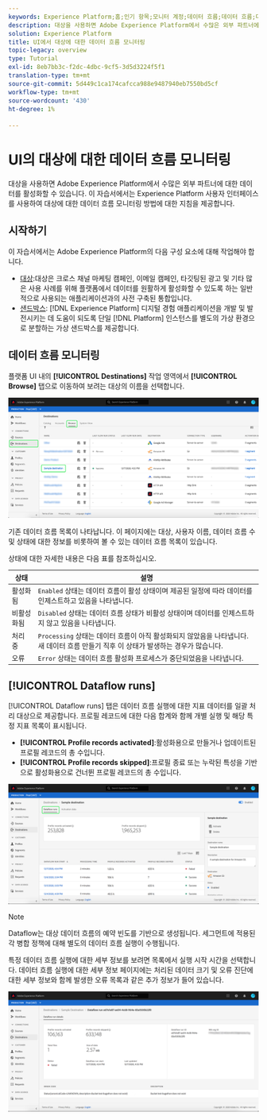 ```yaml
---
keywords: Experience Platform;홈;인기 항목;모니터 계정;데이터 흐름;데이터 흐름;대상
description: 대상을 사용하면 Adobe Experience Platform에서 수많은 외부 파트너에 대한 데이터를 활성화할 수 있습니다. 이 자습서에서는 Experience Platform 사용자 인터페이스를 사용하여 대상에 대한 데이터 흐름 모니터링 방법에 대한 지침을 제공합니다.
solution: Experience Platform
title: UI에서 대상에 대한 데이터 흐름 모니터링
topic-legacy: overview
type: Tutorial
exl-id: 8eb7bb3c-f2dc-4dbc-9cf5-3d5d3224f5f1
translation-type: tm+mt
source-git-commit: 5d449c1ca174cafcca988e9487940eb7550bd5cf
workflow-type: tm+mt
source-wordcount: '430'
ht-degree: 1%

---
```


# UI의 대상에 대한 데이터 흐름 모니터링

대상을 사용하면 Adobe Experience Platform에서 수많은 외부 파트너에 대한 데이터를 활성화할 수 있습니다. 이 자습서에서는 Experience Platform 사용자 인터페이스를 사용하여 대상에 대한 데이터 흐름 모니터링 방법에 대한 지침을 제공합니다.

## 시작하기

이 자습서에서는 Adobe Experience Platform의 다음 구성 요소에 대해 작업해야 합니다.

- [대상](../../destinations/home.md):대상은 크로스 채널 마케팅 캠페인, 이메일 캠페인, 타깃팅된 광고 및 기타 많은 사용 사례를 위해 플랫폼에서 데이터를 원활하게 활성화할 수 있도록 하는 일반적으로 사용되는 애플리케이션과의 사전 구축된 통합입니다.
- [샌드박스](../../sandboxes/home.md): [!DNL Experience Platform] 디지털 경험 애플리케이션을 개발 및 발전시키는 데 도움이 되도록 단일  [!DNL Platform] 인스턴스를 별도의 가상 환경으로 분할하는 가상 샌드박스를 제공합니다.

## 데이터 흐름 모니터링

플랫폼 UI 내의 **[!UICONTROL Destinations]** 작업 영역에서 **[!UICONTROL Browse]** 탭으로 이동하여 보려는 대상의 이름을 선택합니다.

![](../assets/ui/monitor-destinations/select-destination.png)

기존 데이터 흐름 목록이 나타납니다. 이 페이지에는 대상, 사용자 이름, 데이터 흐름 수 및 상태에 대한 정보를 비롯하여 볼 수 있는 데이터 흐름 목록이 있습니다.

상태에 대한 자세한 내용은 다음 표를 참조하십시오.

| 상태 | 설명 |
| ------ | ----------- |
| 활성화됨 | `Enabled` 상태는 데이터 흐름이 활성 상태이며 제공된 일정에 따라 데이터를 인제스트하고 있음을 나타냅니다. |
| 비활성화됨 | `Disabled` 상태는 데이터 흐름 상태가 비활성 상태이며 데이터를 인제스트하지 않고 있음을 나타냅니다. |
| 처리 중 | `Processing` 상태는 데이터 흐름이 아직 활성화되지 않았음을 나타냅니다. 새 데이터 흐름 만들기 직후 이 상태가 발생하는 경우가 많습니다. |
| 오류 | `Error` 상태는 데이터 흐름 활성화 프로세스가 중단되었음을 나타냅니다. |

## [!UICONTROL Dataflow runs]

[!UICONTROL Dataflow runs] 탭은 데이터 흐름 실행에 대한 지표 데이터를 일괄 처리 대상으로 제공합니다. 프로필 레코드에 대한 다음 합계와 함께 개별 실행 및 해당 특정 지표 목록이 표시됩니다.

- **[!UICONTROL Profile records activated]**:활성화용으로 만들거나 업데이트된 프로필 레코드의 총 수입니다.
- **[!UICONTROL Profile records skipped]**:프로필 종료 또는 누락된 특성을 기반으로 활성화용으로 건너뛴 프로필 레코드의 총 수입니다.

![](../assets/ui/monitor-destinations/dataflow-runs.png)

>[!NOTE]
>
>Dataflow는 대상 데이터 흐름의 예약 빈도를 기반으로 생성됩니다. 세그먼트에 적용된 각 병합 정책에 대해 별도의 데이터 흐름 실행이 수행됩니다.

특정 데이터 흐름 실행에 대한 세부 정보를 보려면 목록에서 실행 시작 시간을 선택합니다. 데이터 흐름 실행에 대한 세부 정보 페이지에는 처리된 데이터 크기 및 오류 진단에 대한 세부 정보와 함께 발생한 오류 목록과 같은 추가 정보가 들어 있습니다.

![](../assets/ui/monitor-destinations/dataflow.png)
